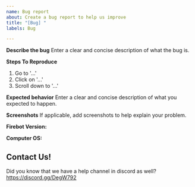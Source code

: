 ```yaml
---
name: Bug report
about: Create a bug report to help us improve
title: "[Bug] "
labels: Bug

---
```


**Describe the bug**
Enter a clear and concise description of what the bug is.

**Steps To Reproduce**
1. Go to '...'
2. Click on '...'
3. Scroll down to '...'

**Expected behavior**
Enter a clear and concise description of what you expected to happen.

**Screenshots**
If applicable, add screenshots to help explain your problem.

**Firebot Version:**

**Computer OS:**

## Contact Us!
Did you know that we have a help channel in discord as well? https://discord.gg/DegW792
